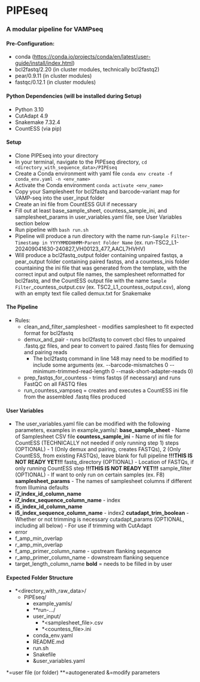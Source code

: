 # PIPEseq

### A modular pipeline for VAMPseq

#### Pre-Configuration:
- conda (https://conda.io/projects/conda/en/latest/user-guide/install/index.html)
- bcl2fastq/2.20 (in cluster modules, technically bcl2fastq2)
- pear/0.9.11 (in cluster modules)
- fastqc/0.12.1 (in cluster modules)

#### Python Dependencies (will be installed during Setup)
- Python 3.10
- CutAdapt 4.9
- Snakemake 7.32.4
- CountESS (via pip)
  
#### Setup
- Clone PIPEseq into your directory
- In your terminal, navigate to the PIPEseq directory, `cd <directory_with_sequence_data>/PIPEseq`
- Create a Conda environment with yaml file `conda env create -f conda_env.yaml -n <env_name>`
- Activate the Conda environment `conda activate <env_name>`
- Copy your Samplesheet for bcl2fastq and barcode-variant map for VAMP-seq into the user_input folder
- Create an ini file from CountESS GUI if necessary
- Fill out at least base_sample_sheet, countess_sample_ini, and samplesheet_params in user_variables.yaml file, see User Variables section below
- Run pipeline with `bash run.sh`
- Pipeline will produce a run directory with the name run-`Sample Filter`-`Timestamp in YYYYMMDDHHMM`-`Parent Folder Name` (ex. run-TSC2_L1-202409041630-240827_VH00123_477_AACL7HVHV)
- Will produce a bcl2fastq_output folder containing unpaired fastqs, a pear_output folder containing paired fastqs, and a countess_inis folder countaining the ini file that was generated from the template, with the correct input and output file names, the samplesheet reformatted for bcl2fastq, and the CountESS output file with the name `Sample Filter`_countess_output.csv (ex. TSC2_L1_countess_output.csv), along with an empty text file called demux.txt for Snakemake

#### The Pipeline
- Rules:
    - clean_and_filter_samplesheet - modifies samplesheet to fit expected format for bcl2fastq
    - demux_and_pair - runs bcl2fastq to convert cbcl files to unpaired .fastq.gz files, and pear to convert to paired .fastq files for demuxing and pairing reads
      - The bcl2fastq command in line 148 may need to be modified to include some arguments (ex. --barcode-mismatches 0 --minimum-trimmed-read-length 0 --mask-short-adapter-reads 0)
    - prep_fastqs_for_countess - trims fastqs (if necessary) and runs FastQC on all FASTQ files
    - run_countess_vampseq = creates and executes a CountESS ini file from the assembled .fastq files produced

#### User Variables
- The user_variables.yaml file can be modified with the following parameters, examples in example_yamls/:
**base_sample_sheet** - Name of Samplesheet CSV file
**countess_sample_ini** - Name of ini file for CountESS (TECHNICALLY not needed if only running step 1)
steps (OPTIONAL) - 1 (Only demux and pairing, creates FASTQs), 2 (Only CountESS, from existing FASTQs), leave blank for full pipeline **!!!THIS IS NOT READY YET!!!**
fastq_directory (OPTIONAL) - Location of FASTQs, if only running CountESS step **!!!THIS IS NOT READY YET!!!**
sample_filter (OPTIONAL) - If want to only run on certain samples (ex. F8)
**samplesheet_params** - The names of samplesheet columns if different from Illumina defaults
- **i7_index_id_column_name**
- **i7_index_sequence_column_name** - index
- **i5_index_id_column_name**
- **i5_index_sequence_column_name** - index2
**cutadapt_trim_boolean** - Whether or not trimming is necessary
cutadapt_params (OPTIONAL, including all below) - For use if trimming with CutAdapt
- error
- f_amp_min_overlap
- r_amp_min_overlap
- f_amp_primer_column_name - upstream flanking sequence
- r_amp_primer_column_name - downstream flanking sequence
- target_length_column_name
**bold** = needs to be filled in by user

#### Expected Folder Structure
- *<directory_with_raw_data>/
    - PIPEseq/
        - example_yamls/
        - **run-.../
        - user_input/
            - *<samplesheet_file>.csv
            - *<countess_file>.ini
        - conda_env.yaml
        - README.md
        - run.sh
        - Snakefile
        - &user_variables.yaml

*=user file (or folder)
**=autogenerated
&=modify parameters


